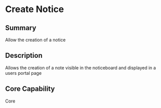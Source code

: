 # Create Notice

## Summary

Allow the creation of a notice

## Description

Allows the creation of a note visible in the noticeboard and displayed in a users portal page

## Core Capability

Core

